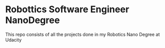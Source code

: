 # Robottics Software Engineer NanoDegree
 This repo consists of all the projects done in my Robotics Nano Degree at Udacity 
